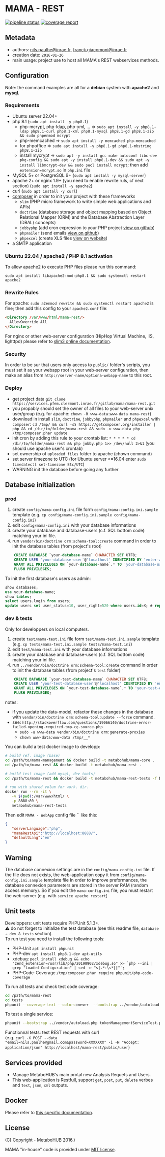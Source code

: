 # MAMA - REST

[![pipeline status](https://services.pfem.clermont.inrae.fr/gitlab/mama/mama-rest/badges/dev/pipeline.svg)](https://services.pfem.clermont.inrae.fr/gitlab/mama/mama-rest/commits/dev)
[![coverage report](https://services.pfem.clermont.inrae.fr/gitlab/mama/mama-rest/badges/dev/coverage.svg)](https://services.pfem.clermont.inrae.fr/gitlab/mama/mama-rest/commits/dev)

## Metadata

- authors: <nils.paulhe@inrae.fr>, <franck.giacomoni@inrae.fr>
- creation date: `2016-01-26`
- main usage: project use to host all MAMA's REST webservices methods.

## Configuration

Note: the command examples are all for a **debian** system with **apache2** and **mysql**.

### Requirements

- Ubuntu server 22.04+
- php 8.1 (`sudo apt install -y php8.1`)
  - php-mcrypt, php-ldap, php-xml, ... ⇒ `sudo apt install -y php8.1-ldap php8.1-curl php8.1-xml php8.1-mysql php8.1-gd php8.1-zip && sudo phpenmod mcrypt`
  - php-memcached ⇒ `sudo apt install -y memcached php-memcached`
  - for phpoffice ⇒ `sudo apt install -y php8.1-gd php8.1-mbstring php8.1-zip`
  - install mycrypt ⇒ `sudo apt -y install gcc make autoconf libc-dev pkg-config && sudo apt -y install php8.1-dev && sudo apt -y install libmcrypt-dev && sudo pecl install mcrypt`; then add `extension=mcrypt.so` in `php.ini` file
- MySQL 5+ or PostgreSQL 9+ (`sudo apt install -y mysql-server`)
- apache 2+ or nginx 1.9+ (you need to enable rewrite ruls, cf next section) (`sudo apt install -y apache2`)
- curl (`sudo apt install -y curl`)
- [composer](https://getcomposer.org/download/) in order to init your project with these frameworks
  - `slim` (PHP micro framework to write simple web applications and APIs)
  - `doctrine` (database storage and object mapping based on Object Relational Mapper (ORM) and the Database Abstraction Layer (DBAL) concepts)
  - `jobbyphp` (add cron expression to your PHP project [view on github](https://github.com/jobbyphp/jobby))
  - `phpmailer` (send emails [view on github](https://github.com/PHPMailer/PHPMailer))
  - `phpexcel` (create XLS files [view on website](https://packagist.org/packages/phpoffice/phpexcel))
- a SMTP application

### Ubuntu 22.04 / apache2 / PHP 8.1 activation

To allow apache2 to execute PHP files please run this command:

`sudo apt install libapache2-mod-php8.1 && sudo systemctl restart apache2`

### Rewrite Rules

For apache: `sudo a2enmod rewrite && sudo systemctl restart apache2` is fine; then add this config to your `apache2.conf` file:

```html
<Directory /var/www/html/mama-rest/>
  AllowOverride All
</Directory>
```

For nginx or other web-server configuration (HipHop Virtual Machine, IIS, lighttpd) please refer to [slim3 online documentation](http://www.slimframework.com/docs/start/web-servers.html).

### Security

In order to be sur that users only access to `public/` folder's scripts, you must set it as your webapp root in your web-server configuration, then make an alias from `http://server-name/optiona-webapp-name` to this root.

### Deploy

- get project data `git clone https://services.pfem.clermont.inrae.fr/gitlab/mama/mama-rest.git`
- you propably should set the owner of all files to your web-server unix user/group (e.g. for apache: `chown -R www-data:www-data mama-rest`)
- download in install `slim`, `doctrine`, `jobbyphp`, `phpmailer` and `phpexcel` with `composer`: `cd /tmp/ && curl -sS https://getcomposer.org/installer | php && cd /dir/to/folder/mama-rest && sudo -u www-data php /tmp/composer.phar update`
- init cron by adding this rule to your crontab list: `* * * * * cd /dir/to/folder/mama-rest && php jobby.php 1>> /dev/null 2>&1` (you should use apache user's crontab)
- set ownership of `uploaded_files` folder to apache (chown command)
- set server timezone to UTC (for Ubuntu server >=16.04 enter `sudo  timedatectl set-timezone Etc/UTC​`)
- WARNING init the database before going any further

## Database initialization

### prod

 1. create `config/mama-config.ini` file form `config/mama-config.ini.sample` template (e.g. `cp config/mama-config.ini.sample config/mama-config.ini`)
 2. edit `config/mama-config.ini` with your database informations
 3. create your database and database-users (c.f. SQL bottom code) matching your ini file.
 4. run `vendor/bin/doctrine orm:schema-tool:create` command in order to init the database tables (from project's root)

```sql
    CREATE DATABASE `your-database-name` CHARACTER SET UTF8;
    CREATE USER 'your-database-user'@'localhost' IDENTIFIED BY 'enter-a-strong-password';
    GRANT ALL PRIVILEGES ON `your-database-name`.* TO 'your-database-user'@'localhost';
    FLUSH PRIVILEGES;
```

To init the first database's users as admin:

```sql
show databases;
use your-database-name;
show tables;
select users.login from users;
update users set user_status=10, user_right=520 where users.id=X; # replace X by targeted users' ID
```

### dev & tests

Only for developpers on local computers.

 1. create `test/mama-test.ini` file form `test/mama-test.ini.sample` template (e.g. `cp tests/mama-test.ini.sample tests/mama-test.ini`)
 2. edit `test/mama-test.ini` with your database informations
 3. create your database and database-users (c.f. SQL bottom code) matching your ini file.
 4. run `../vendor/bin/doctrine orm:schema-tool:create` command in order to init the database tables (from project's `test` folder)

```sql
    CREATE DATABASE `your-test-database-name` CHARACTER SET UTF8;
    CREATE USER 'your-test-database-user'@'localhost' IDENTIFIED BY 'enter-a-strong-password';
    GRANT ALL PRIVILEGES ON `your-test-database-name`.* TO 'your-test-database-user'@'localhost';
    FLUSH PRIVILEGES;
```

notes:

- if you update the data-model, refactor these changes in the database with `vendor/bin/doctrine orm:schema-tool:update --force` command.
- see: `http://stackoverflow.com/questions/19066140/doctrine-error-failed-opening-required-tmp-cg-source-php`
  - `sudo -u www-data vendor/bin/doctrine orm:generate-proxies`
  - `chown www-data:www-data /tmp/__*`

You can build a test docker image to developp:

```bash
# build ref. image (base)
cd /path/to/mama-management && docker build -t metabohub/mama-core .
cd /path/to/mama-rest && docker build -t metabohub/mama-rest .

# build test image (add mysql, dev tools)
cd /path/to/mama-rest && docker build -t metabohub/mama-rest-tests -f Dockerfile-tests .

# run with shared volum for work. dir.
docker run --rm -it \
   -v $(pwd):/var/www/html/ \
   -p 8888:80 \
   metabohub/mama-rest-tests
```

Then edit `MAMA - WebApp` config file `` like this:

```json
{
   "serverLanguage":"php",
   "mamaRestApi":"http://localhost:8888/",
   "defaultLang":"en"
}
```

## Warning

The database connexion settings are in the `config/mama-config.ini` file. If the file does not exists, the web-application copy it from `config/mama-config.ini.sample` template file
In order to improve preformances, the database connexion parameters are stored in the server RAM (random access memory).
So if you edit the `mama-config.ini` file, you must restart the web-server (e.g. with `service apache restart`)

## Unit tests

Developpers: unit tests require PHPUnit 5.1.3+.\
:warning: do not forget to initialize the test database (see this readme file, `database → dev & tests` section).\
To run test you need to install the following tools:

- PHP-Unit `apt install phpunit`
- PHP-dev `apt install php8.1-dev apt-utils`
- xdebug: ``pecl install xdebug && echo "zend_extension=/usr/lib/php/20190902/xdebug.so" >> `php --ini | grep "Loaded Configuration" | sed -e "s|.*:\s*||"`;``
- PHP-Code-Coverage `/tmp/composer.phar require phpunit/php-code-coverage`

To run all tests and check test code coverage:

```bash
cd /path/to/mama-rest
cd tests
phpunit --coverage-text --colors=never  --bootstrap ../vendor/autoload.php .
```

To test a single service:

```bash
phpunit --bootstrap ../vendor/autoload.php tokenManagementServiceTest.php
```

Functionnal tests: test REST requests with curl\
(e.g. `curl -X POST --data "email=nils.paulhe@gmail.com&password=XXXXXXX" -i -H "Accept: application/json" http://localhost/mama-rest/public/user`)

## Services provided

- Manage MetaboHUB's main protal new Analysis Requets and Users.
- This web-application is Restfull, support `get`, `post`, `put`, `delete` verbes and `text`, `json`, `xml` outputs.

<!--
## Notes

Where the app. is in dev / prod.
-->

## Docker

Please refer to [this specific documentation](docker-conf/howto.md).

## License

(C) Copyright - MetaboHUB 2016.\

MAMA "in-house" code is provided under [MIT license](LICENSE.md).
